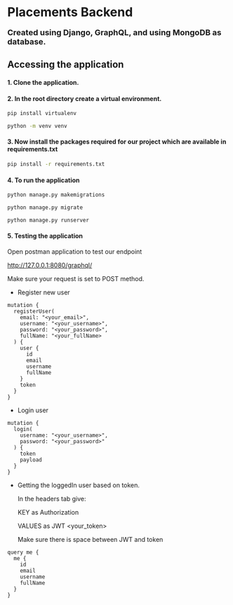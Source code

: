# Placements Backend

<b style="font-size:18px;">Created using Django, GraphQL, and using MongoDB as database.</b>

## Accessing the application

#### 1. Clone the application.

#### 2. In the root directory create a virtual environment.

```sh
pip install virtualenv
```
```sh
python -m venv venv
```

#### 3. Now install the packages required for our project which are available in requirements.txt

```sh
pip install -r requirements.txt
```

#### 4. To run the application

```sh
python manage.py makemigrations
```

```sh
python manage.py migrate
```

```sh
python manage.py runserver
```

#### 5. Testing the application

Open postman application to test our endpoint 

http://127.0.0.1:8080/graphql/

Make sure your request is set to POST method.

- Register new user

```
mutation {
  registerUser(
    email: "<your_email>",
    username: "<your_username>",
    password: "<your_password>",
    fullName: "<your_fullName>
  ) {
    user {
      id
      email
      username
      fullName
    }
    token
  }
}
```

- Login user

```
mutation {
  login(
    username: "<your_username>",
    password: "<your_password>"
  ) {
    token
    payload
  }
}
```

- Getting the loggedIn user based on token.
  
  In the headers tab give:
  
  KEY as Authorization

  VALUES as JWT <your_token>

  Make sure there is space between JWT and token
```
query me {
  me {
    id
    email
    username
    fullName
  }
}
```
